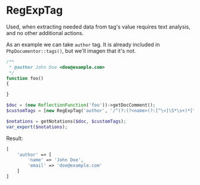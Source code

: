 RegExpTag
===

Used, when extracting needed data from tag's value requires text analysis, and no other additional actions.

As an example we can take `author` tag. It is already included in `PhpDocumentor::tags()`, but we'll imagen that it's not.

```php
/**
 * @author John Doe <doe@example.com>
 */
function foo()
{

}
```

```php
$doc = (new ReflectionFunction('foo'))->getDocComment();
$customTags = [new RegExpTag('author', '/^(?:(?<name>(?:[^\<]\S*\s+)*[^\<]\S*)?\s*)?(?:\<(?<email>[^\>]+)\>)?/')];

$notations = getNotations($doc, $customTags);
var_export($notations);
```

Result:

```php
[
    'author' => [
        'name' => 'John Doe',
        'email' => 'doe@example.com'
    ]
]
```
